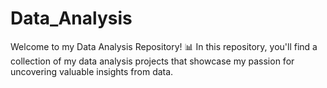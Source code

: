 # Data_Analysis
Welcome to my Data Analysis Repository! 📊  In this repository, you'll find a collection of my data analysis projects that showcase my passion for uncovering valuable insights from data. 
